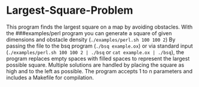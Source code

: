 # Largest-Square-Problem
This program finds the largest square on a map by avoiding obstacles. With the ###examples/perl program you can generate a square of given dimensions and obstacle density (```./examples/perl.sh 100 100 2```) By passing the file to the bsq program (```./bsq example.ox```) or via standard input (```./examples/perl.sh 100 100 2 | ./bsq``` or ```cat example.ox | ./bsq```), the program replaces empty spaces with filled spaces to represent the largest possible square. Multiple solutions are handled by placing the square as high and to the left as possible. The program accepts 1 to n parameters and includes a Makefile for compilation.
